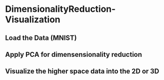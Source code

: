 # DimensionalityReduction-Visualization
## Load the Data (MNIST)
## Apply PCA for dimensensionality reduction
## Visualize the higher space data into the 2D or 3D
